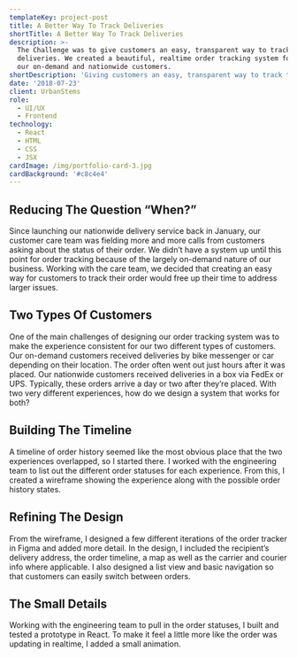 ```yaml
---
templateKey: project-post
title: A Better Way To Track Deliveries
shortTitle: A Better Way To Track Deliveries
description: >-
  The Challenge was to give customers an easy, transparent way to track their
  deliveries. We created a beautiful, realtime order tracking system for both
  our on-demand and nationwide customers.
shortDescription: 'Giving customers an easy, transparent way to track their deliveries.'
date: '2018-07-23'
client: UrbanStems
role:
  - UI/UX
  - Frontend
technology:
  - React
  - HTML
  - CSS
  - JSX
cardImage: /img/portfolio-card-3.jpg
cardBackground: '#c8c4e4'
---
```

## Reducing The Question “When?”
Since launching our nationwide delivery service back in January, our customer care team was fielding more and more calls from customers asking about the status of their order. We didn’t have a system up until this point for order tracking because of the largely on-demand nature of our business. Working with the care team, we decided that creating an easy way for customers to track their order would free up their time to address larger issues.

## Two Types Of Customers
One of the main challenges of designing our order tracking system was to make the experience consistent for our two different types of customers. Our on-demand customers received deliveries by bike messenger or car depending on their location. The order often went out just hours after it was placed. Our nationwide customers received deliveries in a box via FedEx or UPS. Typically, these orders arrive a day or two after they’re placed. With two very different experiences, how do we design a system that works for both?

## Building The Timeline
A timeline of order history seemed like the most obvious place that the two experiences overlapped, so I started there. I worked with the engineering team to list out the different order statuses for each experience. From this, I created a wireframe showing the experience along with the possible order history states.

## Refining The Design
From the wireframe, I designed a few different iterations of the order tracker in Figma and added more detail. In the design, I included the recipient’s delivery address, the order timeline, a map as well as the carrier and courier info where applicable. I also designed a list view and basic navigation so that customers can easily switch between orders.

## The Small Details
Working with the engineering team to pull in the order statuses, I built and tested a prototype in React. To make it feel a little more like the order was updating in realtime, I added a small animation.
